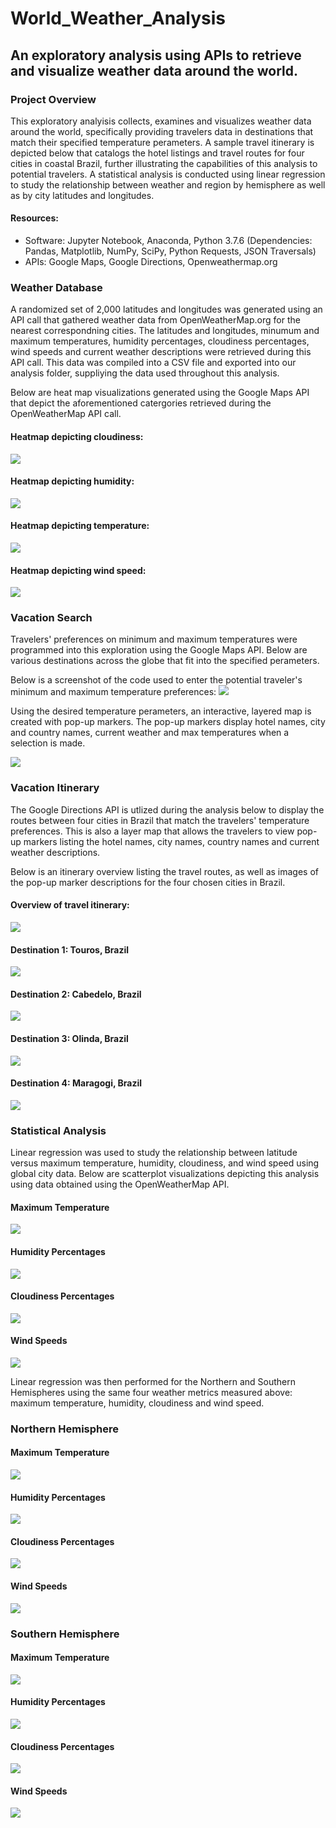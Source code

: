 # World_Weather_Analysis

## An exploratory analysis using APIs to retrieve and visualize weather data around the world.

### Project Overview

This exploratory analyisis collects, examines and visualizes weather data around the world, specifically providing travelers data in destinations that match their specified temperature perameters. A sample travel itinerary is depicted below that catalogs the hotel listings and travel routes for four cities in coastal Brazil, 
further illustrating the capabilities of this analysis to potential travelers. A statistical analysis is conducted using linear regression to study the relationship between weather and region by hemisphere as well as by city latitudes and longitudes.   

#### Resources: 
* Software: Jupyter Notebook, Anaconda, Python 3.7.6 (Dependencies: Pandas, Matplotlib, NumPy, SciPy, Python Requests, JSON Traversals)
* APIs: Google Maps, Google Directions, Openweathermap.org

### Weather Database

A randomized set of 2,000 latitudes and longitudes was generated using an API call that gathered weather data from OpenWeatherMap.org for the nearest correspondning cities. The latitudes and longitudes, minumum and maximum temperatures, humidity percentages, cloudiness percentages, wind speeds and current weather descriptions were retrieved during this API call. This data was compiled into a CSV file and exported into our analysis folder, suppliying the data used throughout this analysis.  

Below are heat map visualizations generated using the Google Maps API that depict the aforementioned catergories retrieved during the OpenWeatherMap API call.

#### Heatmap depicting cloudiness:
![](Weather_Data/Weather_heatmap_cloudiness.png)

#### Heatmap depicting humidity:
![](Weather_Data/Weather_heatmap_humidity.png)

#### Heatmap depicting temperature:
![](Weather_Data/Weather_heatmap_temperature.png)

#### Heatmap depicting wind speed:
![](Weather_Data/Weather_heatmap_windspeed.png)

### Vacation Search

Travelers' preferences on minimum and maximum temperatures were programmed into this exploration using the Google Maps API. Below are various destinations across the globe that fit into the specified perameters. 

Below is a screenshot of the code used to enter the potential traveler's minimum and maximum temperature preferences:
![](Weather_Data/Weather_temp_min_max.png)

Using the desired temperature perameters, an interactive, layered map is created with pop-up markers. The pop-up markers display hotel names, city and country names, current weather and max temperatures when a selection is made. 

![](Vacation_Search/WeatherPy_vacation_map.png)

### Vacation Itinerary

The Google Directions API is utlized during the analysis below to display the routes between four cities in Brazil that match the travelers' temperature preferences. 
This is also a layer map that allows the travelers to view pop-up markers listing the hotel names, city names, country names and current weather descriptions. 

Below is an itinerary overview listing the travel routes, as well as images of the pop-up marker descriptions for the four chosen cities in Brazil. 

#### Overview of travel itinerary:
![](Vacation_Itinerary/WeatherPy_travel_map.png)

#### Destination 1: Touros, Brazil
![](Vacation_Itinerary/WeatherPy_map_marker_1.png)

#### Destination 2: Cabedelo, Brazil
![](Vacation_Itinerary/WeatherPy_map_marker_2.png)

#### Destination 3: Olinda, Brazil
![](Vacation_Itinerary/WeatherPy_map_marker_3.png)

#### Destination 4: Maragogi, Brazil
![](Vacation_Itinerary/WeatherPy_map_marker_4.png)

### Statistical Analysis

Linear regression was used to study the relationship between latitude versus maximum temperature, humidity, cloudiness, and wind speed using global city data. Below are scatterplot visualizations depicting this analysis using data obtained using the OpenWeatherMap API. 

#### Maximum Temperature
![](Weather_Data/Fig1.png)

#### Humidity Percentages
![](Weather_Data/Fig2.png)

#### Cloudiness Percentages
![](Weather_Data/Fig3.png)

#### Wind Speeds
![](Weather_Data/Fig4.png)

Linear regression was then performed for the Northern and Southern Hemispheres using the same four weather metrics measured above: maximum temperature, humidity, cloudiness and wind speed. 

### Northern Hemisphere 

#### Maximum Temperature
![](Weather_Data/LR_NH_maxtemp.png)

#### Humidity Percentages
![](Weather_Data/LR_NH_Humidity.png)

#### Cloudiness Percentages
![](Weather_Data/LR_NH_Cloudiness.png)

#### Wind Speeds
![](Weather_Data/LR_NH_LR_NH_Windspeed.png)

### Southern Hemisphere

#### Maximum Temperature
![](Weather_Data/LR_SH_Maxtemp.png)

#### Humidity Percentages
![](Weather_Data/LR_SH_humidty.png)

#### Cloudiness Percentages
![](Weather_Data/LR_SH_Cloudiness.png)

#### Wind Speeds
![](Weather_Data/LR_SH_Windspeed.png)
